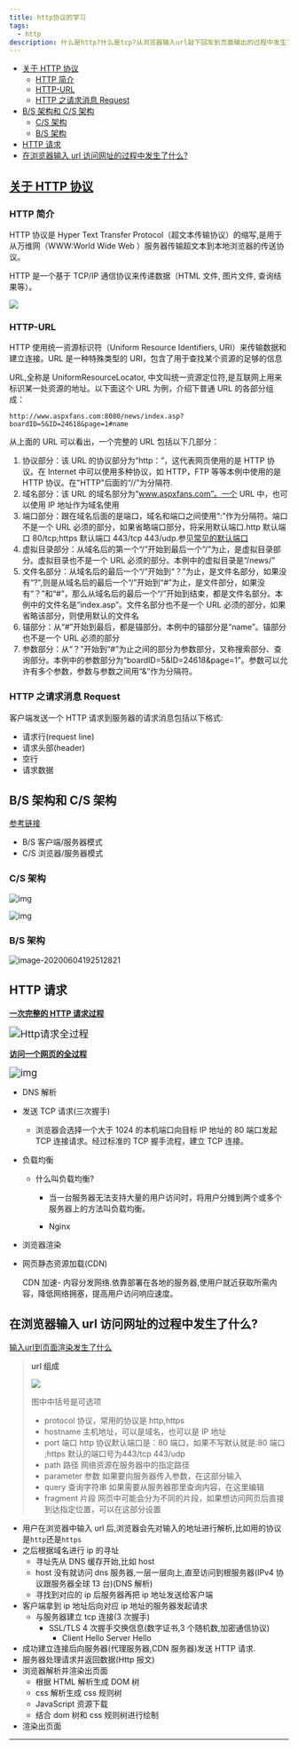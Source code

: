 ```yaml
---
title: http协议的学习
tags:
  - http
description: 什么是http?什么是tcp?从浏览器输入url敲下回车到页面输出的过程中发生了什么?
---
```


<!-- START doctoc generated TOC please keep comment here to allow auto update -->
<!-- DON'T EDIT THIS SECTION, INSTEAD RE-RUN doctoc TO UPDATE -->


- [关于 HTTP 协议](#%E5%85%B3%E4%BA%8E-http-%E5%8D%8F%E8%AE%AE)
  - [HTTP 简介](#http-%E7%AE%80%E4%BB%8B)
  - [HTTP-URL](#http-url)
  - [HTTP 之请求消息 Request](#http-%E4%B9%8B%E8%AF%B7%E6%B1%82%E6%B6%88%E6%81%AF-request)
- [B/S 架构和 C/S 架构](#bs-%E6%9E%B6%E6%9E%84%E5%92%8C-cs-%E6%9E%B6%E6%9E%84)
  - [C/S 架构](#cs-%E6%9E%B6%E6%9E%84)
  - [B/S 架构](#bs-%E6%9E%B6%E6%9E%84)
- [HTTP 请求](#http-%E8%AF%B7%E6%B1%82)
- [在浏览器输入 url 访问网址的过程中发生了什么?](#%E5%9C%A8%E6%B5%8F%E8%A7%88%E5%99%A8%E8%BE%93%E5%85%A5-url-%E8%AE%BF%E9%97%AE%E7%BD%91%E5%9D%80%E7%9A%84%E8%BF%87%E7%A8%8B%E4%B8%AD%E5%8F%91%E7%94%9F%E4%BA%86%E4%BB%80%E4%B9%88)

<!-- END doctoc generated TOC please keep comment here to allow auto update -->

## [关于 HTTP 协议](https://www.cnblogs.com/ranyonsue/p/5984001.html)

### HTTP 简介

HTTP 协议是 Hyper Text Transfer Protocol（超文本传输协议）的缩写,是用于从万维网（WWW:World Wide Web ）服务器传输超文本到本地浏览器的传送协议。

HTTP 是一个基于 TCP/IP 通信协议来传递数据（HTML 文件, 图片文件, 查询结果等）。

![](https://upload-images.jianshu.io/upload_images/2964446-5a35e17f298a48e1.jpg?imageMogr2/auto-orient/strip%7CimageView2/2)

### HTTP-URL

HTTP 使用统一资源标识符（Uniform Resource Identifiers, URI）来传输数据和建立连接。URL 是一种特殊类型的 URI，包含了用于查找某个资源的足够的信息

URL,全称是 UniformResourceLocator, 中文叫统一资源定位符,是互联网上用来标识某一处资源的地址。以下面这个 URL 为例，介绍下普通 URL 的各部分组成：

`http://www.aspxfans.com:8080/news/index.asp?boardID=5&ID=24618&page=1#name`

从上面的 URL 可以看出，一个完整的 URL 包括以下几部分：

1. 协议部分：该 URL 的协议部分为“http：”，这代表网页使用的是 HTTP 协议。在 Internet 中可以使用多种协议，如 HTTP，FTP 等等本例中使用的是 HTTP 协议。在"HTTP"后面的“//”为分隔符.
2. 域名部分：该 URL 的域名部分为“www.aspxfans.com”。一个 URL 中，也可以使用 IP 地址作为域名使用
3. 端口部分：跟在域名后面的是端口，域名和端口之间使用“:”作为分隔符。端口不是一个 URL 必须的部分，如果省略端口部分，将采用默认端口.http 默认端口 80/tcp;https 默认端口 443/tcp 443/udp.参见[常见的默认端口](https://blog.csdn.net/u014421556/article/details/51671353)
4. 虚拟目录部分：从域名后的第一个“/”开始到最后一个“/”为止，是虚拟目录部分。虚拟目录也不是一个 URL 必须的部分。本例中的虚拟目录是“/news/”
5. 文件名部分：从域名后的最后一个“/”开始到“？”为止，是文件名部分，如果没有“?”,则是从域名后的最后一个“/”开始到“#”为止，是文件部分，如果没有“？”和“#”，那么从域名后的最后一个“/”开始到结束，都是文件名部分。本例中的文件名是“index.asp”。文件名部分也不是一个 URL 必须的部分，如果省略该部分，则使用默认的文件名
6. 锚部分：从“#”开始到最后，都是锚部分。本例中的锚部分是“name”。锚部分也不是一个 URL 必须的部分
7. 参数部分：从“？”开始到“#”为止之间的部分为参数部分，又称搜索部分、查询部分。本例中的参数部分为“boardID=5&ID=24618&page=1”。参数可以允许有多个参数，参数与参数之间用“&”作为分隔符。

### HTTP 之请求消息 Request

客户端发送一个 HTTP 请求到服务器的请求消息包括以下格式:

- 请求行(request line)
- 请求头部(header)
- 空行
- 请求数据

## B/S 架构和 C/S 架构

[参考链接](https://blog.csdn.net/tennysonsky/article/details/45062079)

- B/S 客户端/服务器模式
- C/S 浏览器/服务器模式

### C/S 架构

![img](https://img-blog.csdn.net/20150415173118535)

![img](https://img-blog.csdn.net/20150415191106683)

### B/S 架构

![image-20200604192512821](http介绍.assets/image-20200604192512821.png)

## HTTP 请求

**[一次完整的 HTTP 请求过程](https://zhuanlan.zhihu.com/p/38240894)**

<img src="https://pic1.zhimg.com/80/v2-4a9996d1f96058dc50a49caa8ddb5b90_720w.jpg" alt="Http请求全过程" style="zoom:125%;" />

**[访问一个网页的全过程]()**

<img src="https://img-blog.csdn.net/20180929162504523?watermark/2/text/aHR0cHM6Ly9ibG9nLmNzZG4ubmV0L3dlaWJvMTIzMDEyMw==/font/5a6L5L2T/fontsize/400/fill/I0JBQkFCMA==/dissolve/70" alt="img" style="zoom:125%;" />

- DNS 解析

- 发送 TCP 请求(三次握手)

  - 浏览器会选择一个大于 1024 的本机端口向目标 IP 地址的 80 端口发起 TCP 连接请求。经过标准的 TCP 握手流程，建立 TCP 连接。

- 负载均衡

  - 什么叫负载均衡?

    - 当一台服务器无法支持大量的用户访问时，将用户分摊到两个或多个服务器上的方法叫负载均衡。

    - Nginx

- 浏览器渲染

- 网页静态资源加载(CDN)

  CDN 加速- 内容分发网络.依靠部署在各地的服务器,使用户就近获取所需内容，降低网络拥塞，提高用户访问响应速度。

## 在浏览器输入 url 访问网址的过程中发生了什么?

[输入url到页面渲染发生了什么](https://blog.yyge.top/blog/2019/03/18/HTTP%E9%9B%86%E9%94%A6%E7%B3%BB%E5%88%97%E4%B9%8B%E2%80%94%E2%80%94%E8%BE%93%E5%85%A5url%E5%88%B0%E9%A1%B5%E9%9D%A2%E6%B8%B2%E6%9F%93%E5%8F%91%E7%94%9F%E4%BA%86%E4%BB%80%E4%B9%88/)



> **url 组成**
>
> ![](https://minimax-1256590847.cos.ap-shanghai.myqcloud.com/img/20200610232407.png)
>
> 图中中括号是可选项
>
> - protocol 协议，常用的协议是 http,https
> - hostname 主机地址，可以是域名，也可以是 IP 地址
> - port 端口 http 协议默认端口是：80 端口，如果不写默认就是:80 端口 ;https 默认的端口号为443/tcp 443/udp
> - path 路径 网络资源在服务器中的指定路径
> - parameter 参数 如果要向服务器传入参数，在这部分输入
> - query 查询字符串 如果需要从服务器那里查询内容，在这里编辑
> - fragment 片段 网页中可能会分为不同的片段，如果想访问网页后直接到达指定位置，可以在这部分设置

- 用户在浏览器中输入 url 后,浏览器会先对输入的地址进行解析,比如用的协议是`http`还是`https`
- 之后根据域名进行 ip 的寻址
  - 寻址先从 DNS 缓存开始,比如 host
  - host 没有就访问 dns 服务器,一层一层向上,直至访问到根服务器(IPv4 协议跟服务器全球 13 台)(DNS 解析)
  - 寻找到对应的 ip 后服务器再把 ip 地址发送给客户端
- 客户端拿到 ip 地址后向对应 ip 地址的服务器发起请求
  - 与服务器建立 tcp 连接(3 次握手)
    - SSL/TLS 4 次握手交换信息(数字证书,3 个随机数,加密通信协议)
      - Client Hello Server Hello
- 成功建立连接后向服务器(代理服务器,CDN 服务器)发送 HTTP 请求.
- 服务器处理请求并返回数据(Http 报文)
- 浏览器解析并渲染出页面
  - 根据 HTML 解析生成 DOM 树
  - css 解析生成 css 规则树
  - JavaScript 资源下载
  - 结合 dom 树和 css 规则树进行绘制
- 渲染出页面

---

